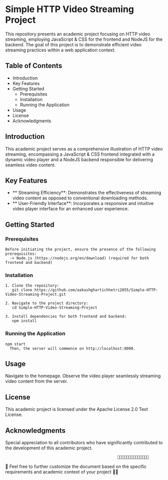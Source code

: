 # Simple HTTP Video Streaming Project
This repository presents an academic project focusing on HTTP video streaming, employing JavaScript & CSS for the frontend and NodeJS for the backend. The goal of this project is to demonstrate efficient video streaming practices within a web application context.

## Table of Contents
- Introduction
- Key Features
- Getting Started
  - Prerequisites
  - Installation
  - Running the Application
- Usage
- License
- Acknowledgments

## Introduction
This academic project serves as a comprehensive illustration of HTTP video streaming, encompassing a JavaScript & CSS frontend integrated with a dynamic video player and a NodeJS backend responsible for delivering seamless video content.

## Key Features
  - ** Streaming Efficiency**: Demonstrates the effectiveness of streaming video content as opposed to conventional downloading methods.
  - ** User-Friendly Interface**: Incorporates a responsive and intuitive video player interface for an enhanced user experience.

## Getting Started
  ### Prerequisites
    Before initiating the project, ensure the presence of the following prerequisites:
      -> Node.js (https://nodejs.org/en/download) (required for both frontend and backend)

  ### Installation
    1. Clone the repository:
       git clone https://github.com/aakashghartichhetri2055/Simple-HTTP-Video-Streaming-Project.git

    2. Navigate to the project directory:
       cd Simple-HTTP-Video-Streaming-Project

    3. Install dependencies for both frontend and backend:
       npm install

  ### Running the Application
    npm start
      Then, the server will commence on http://localhost:8000.

## Usage
  Navigate to the homepage.
    Observe the video player seamlessly streaming video content from the server.

## License
  This academic project is licensed under the Apache License 2.0 Text License.

## Acknowledgments
  Special appreciation to all contributors who have significantly contributed to the development of this academic project.

                                                                    
                                                      🤟🏻🤟🏻🤟🏻🤟🏻🤟🏻🤟🏻🤟🏻
🙏 Feel free to further customize the document based on the specific requirements and academic context of your project 🤝🏻


